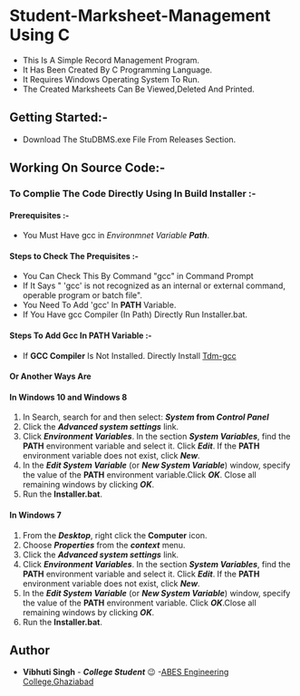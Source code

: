 
# Student-Marksheet-Management Using C 

   * This Is A Simple Record Management Program.
   * It Has Been Created By C Programming Language. 
   * It Requires Windows Operating System To Run.
   * The Created Marksheets Can Be Viewed,Deleted And Printed.
 
## Getting Started:-
* Download The StuDBMS.exe File From Releases Section.

## Working On Source Code:-

  
### To Complie The Code Directly Using In Build Installer :-

####  Prerequisites :-
 * You Must Have gcc in _Environmnet Variable **Path**_.
#### Steps to Check The Prequisites :- 
 * You Can Check This By Command "gcc" in Command Prompt
 * If It Says " 'gcc' is not recognized as an internal or external command, operable program or batch file".
 * You Need To Add 'gcc' In **PATH** Variable.
 * If You Have gcc Compiler (In Path) Directly Run Installer.bat. 
 
#### Steps To Add Gcc In PATH Variable :-

 * If **GCC Compiler** Is Not Installed. Directly Install [Tdm-gcc](http://tdm-gcc.tdragon.net/download)
#### Or Another Ways Are
#### In Windows 10 and Windows 8
1. In Search, search for and then select: **_System_ from _Control Panel_**
2. Click the **_Advanced system settings_** link.
3. Click **_Environment Variables_**. In the section **_System Variables_**, find the **PATH** environment variable and select it. Click **_Edit_**. If the **PATH** environment variable does not exist, click **_New_**.
4. In the **_Edit System Variable_** (or **_New System Variable_**) window, specify the value of the **PATH** environment variable.Click **_OK_**. Close all remaining windows by clicking **_OK_**.
5. Run the **Installer.bat**.

#### In Windows 7
1. From the **_Desktop_**, right click the **Computer** icon.
2. Choose **_Properties_** from the **_context_** menu.
3. Click the **_Advanced system settings_** link.
4. Click **_Environment Variables_**. In the section **_System Variables_**, find the **PATH** environment variable and select it. Click **_Edit_**. If the **PATH** environment variable does not exist, click **_New_**.
5. In the **_Edit System Variable_** (or **_New System Variable_**) window, specify the value of the **PATH** environment variable. Click **_OK_**.Close all remaining windows by clicking **_OK_**.
6. Run the **Installer.bat**.


## Author
* **Vibhuti Singh** - **_College Student_** :wink: -[ABES Engineering College,Ghaziabad](https://www.abes.ac.in/)

